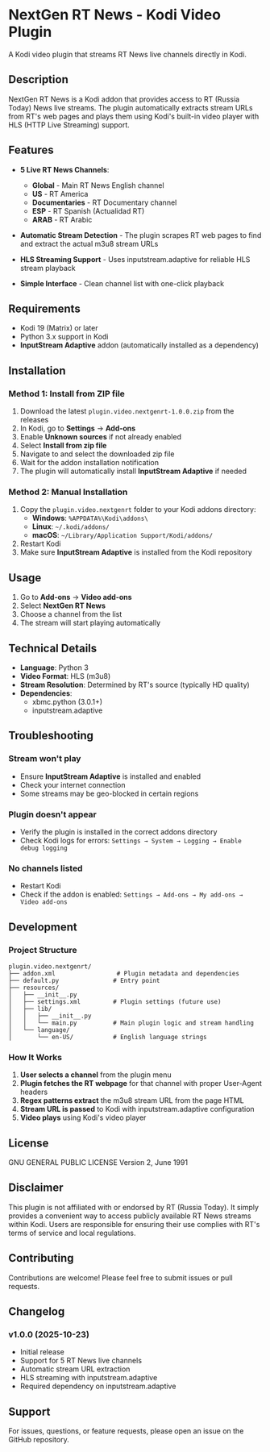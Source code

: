 # NextGen RT News - Kodi Video Plugin

A Kodi video plugin that streams RT News live channels directly in Kodi.

## Description

NextGen RT News is a Kodi addon that provides access to RT (Russia Today) News live streams. The plugin automatically extracts stream URLs from RT's web pages and plays them using Kodi's built-in video player with HLS (HTTP Live Streaming) support.

## Features

- **5 Live RT News Channels**:
  - **Global** - Main RT News English channel
  - **US** - RT America
  - **Documentaries** - RT Documentary channel
  - **ESP** - RT Spanish (Actualidad RT)
  - **ARAB** - RT Arabic

- **Automatic Stream Detection** - The plugin scrapes RT web pages to find and extract the actual m3u8 stream URLs
- **HLS Streaming Support** - Uses inputstream.adaptive for reliable HLS stream playback
- **Simple Interface** - Clean channel list with one-click playback

## Requirements

- Kodi 19 (Matrix) or later
- Python 3.x support in Kodi
- **InputStream Adaptive** addon (automatically installed as a dependency)

## Installation

### Method 1: Install from ZIP file

1. Download the latest `plugin.video.nextgenrt-1.0.0.zip` from the releases
2. In Kodi, go to **Settings** → **Add-ons**
3. Enable **Unknown sources** if not already enabled
4. Select **Install from zip file**
5. Navigate to and select the downloaded zip file
6. Wait for the addon installation notification
7. The plugin will automatically install **InputStream Adaptive** if needed

### Method 2: Manual Installation

1. Copy the `plugin.video.nextgenrt` folder to your Kodi addons directory:
   - **Windows**: `%APPDATA%\Kodi\addons\`
   - **Linux**: `~/.kodi/addons/`
   - **macOS**: `~/Library/Application Support/Kodi/addons/`
2. Restart Kodi
3. Make sure **InputStream Adaptive** is installed from the Kodi repository

## Usage

1. Go to **Add-ons** → **Video add-ons**
2. Select **NextGen RT News**
3. Choose a channel from the list
4. The stream will start playing automatically

## Technical Details

- **Language**: Python 3
- **Video Format**: HLS (m3u8)
- **Stream Resolution**: Determined by RT's source (typically HD quality)
- **Dependencies**: 
  - xbmc.python (3.0.1+)
  - inputstream.adaptive

## Troubleshooting

### Stream won't play
- Ensure **InputStream Adaptive** is installed and enabled
- Check your internet connection
- Some streams may be geo-blocked in certain regions

### Plugin doesn't appear
- Verify the plugin is installed in the correct addons directory
- Check Kodi logs for errors: `Settings → System → Logging → Enable debug logging`

### No channels listed
- Restart Kodi
- Check if the addon is enabled: `Settings → Add-ons → My add-ons → Video add-ons`

## Development

### Project Structure
```
plugin.video.nextgenrt/
├── addon.xml                 # Plugin metadata and dependencies
├── default.py               # Entry point
├── resources/
│   ├── __init__.py
│   ├── settings.xml         # Plugin settings (future use)
│   ├── lib/
│   │   ├── __init__.py
│   │   └── main.py          # Main plugin logic and stream handling
│   └── language/
│       └── en-US/           # English language strings
```

### How It Works

1. **User selects a channel** from the plugin menu
2. **Plugin fetches the RT webpage** for that channel with proper User-Agent headers
3. **Regex patterns extract** the m3u8 stream URL from the page HTML
4. **Stream URL is passed** to Kodi with inputstream.adaptive configuration
5. **Video plays** using Kodi's video player

## License

GNU GENERAL PUBLIC LICENSE Version 2, June 1991

## Disclaimer

This plugin is not affiliated with or endorsed by RT (Russia Today). It simply provides a convenient way to access publicly available RT News streams within Kodi. Users are responsible for ensuring their use complies with RT's terms of service and local regulations.

## Contributing

Contributions are welcome! Please feel free to submit issues or pull requests.

## Changelog

### v1.0.0 (2025-10-23)
- Initial release
- Support for 5 RT News live channels
- Automatic stream URL extraction
- HLS streaming with inputstream.adaptive
- Required dependency on inputstream.adaptive

## Support

For issues, questions, or feature requests, please open an issue on the GitHub repository.
